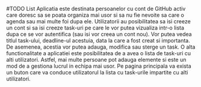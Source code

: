 #TODO List
Aplicatia este destinata persoanelor cu cont de GitHub activ care doresc sa se poata organiza mai usor si sa nu fie nevoite sa care o agenda sau mai multe foi dupa ele. Utilizatorii au posibilitatea sa isi creeze un cont si sa isi creeze task-uri pe care le vor putea vizualiza intr-o lista dupa ce se vor autentifica (sau isi vor creea un cont nou). Vor putea vedea titlul task-ului, deadline-ul acestuia, data la care a fost creat si importanta. De asemenea, acestia vor putea adauga, modifica sau sterge un task. 
O alta functionalitate a aplicatiei este posibilitatea de a avea o lista de task-uri cu alti utilizatori. Astfel, mai multe persoane pot adauga elemente si este un mod de a gestiona lucrul in echipa mai usor. Pe pagina principala va exista un buton care va conduce utilizatorul la lista cu task-urile impartite cu alti utilizatori.
